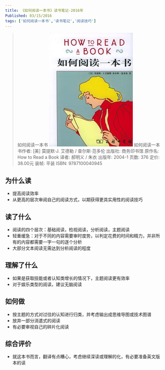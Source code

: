 ```yaml
---
title: 《如何阅读一本书》读书笔记-2016年
Published: 03/15/2016
tags: ['如何阅读一本书','读书笔记','阅读技巧'] 
---
```

>如何阅读一本书
![如何阅读一本书](s1670978.jpg)
如何阅读一本书作者: [美] 莫提默·J. 艾德勒 / 查尔斯·范多伦
出版社: 商务印书馆
原作名: How to Read a Book
译者: 郝明义 / 朱衣
出版年: 2004-1
页数: 376
定价: 38.00元
装帧: 平装
ISBN: 9787100040945

## 为什么读
- 提高阅读效率
- 从更高的层次审阅自己的阅读方式，以期获得更具实用性的阅读技巧

## 读了什么
- 阅读的四个层次：基础阅读，检视阅读，分析阅读，主题阅读
- 轻重缓急：对于不同的内容需要审时度势，以判定花费的时间和精力，并非所有的内容都需要一字一句的逐个分析
- 大部分文本阅读无需达到分析阅读的程度

## 理解了什么
- 如果是获取技能或者认知类增长的情况下，主题阅读更有效率
- 对于娱乐类型的阅读，建议无脑阅读
## 如何做
- 按主题的方式对过往的认知进行归类，并考虑输出成思维导图或技术图谱
- 放弃一部分消遣式的阅读
- 有必要审视自己的碎片化阅读

## 综合评价
- 就这本书而言，翻译有点糟心，考虑继续深读或理解的化，有必要准备英文版本的读